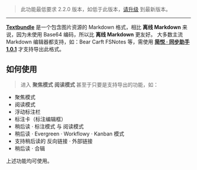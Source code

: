 >  此功能最低要求 2.2.0 版本，如低于此版本，[请升级](http://ksria.com/simpread/) 到最新版本。

***

[**Textbundle**](http://textbundle.org/) 是一个包含图片资源的 Markdown 格式，相比 **离线 Markdown** 来说，因为未使用 Base64 编码，所以比 **离线 Markdown** 更友好。
大多数主流 Markdown 编辑器都支持，如：Bear Carft FSNotes 等，需使用 [**简悦 · 同步助手 1.0.1**](http://ksria.com/simpread/docs/#/Sync) 才支持导出此格式。

## 如何使用

> 进入 **聚焦模式** **阅读模式** 甚至于只要是支持导出的功能，如：

- 聚焦模式
- 阅读模式
- 浮动标注栏
- 标注卡（标注编辑框）
- 稍后读 · 标注模式 与 阅读模式
- 稍后读 · Evergreen · Workflowy · Kanban 模式
- 支持稍后读的 反向链接 · 外部链接
- 稍后读 · 合辑

上述功能均可使用。

